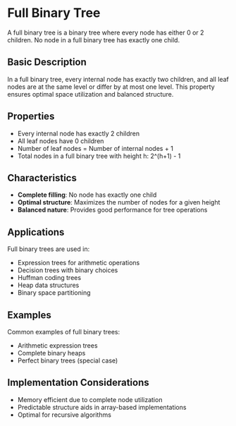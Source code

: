 # Full Binary Tree

A full binary tree is a binary tree where every node has either 0 or 2 children. No node in a full binary tree has exactly one child.

## Basic Description

In a full binary tree, every internal node has exactly two children, and all leaf nodes are at the same level or differ by at most one level. This property ensures optimal space utilization and balanced structure.

## Properties

- Every internal node has exactly 2 children
- All leaf nodes have 0 children
- Number of leaf nodes = Number of internal nodes + 1
- Total nodes in a full binary tree with height h: 2^(h+1) - 1

## Characteristics

- **Complete filling**: No node has exactly one child
- **Optimal structure**: Maximizes the number of nodes for a given height
- **Balanced nature**: Provides good performance for tree operations

## Applications

Full binary trees are used in:
- Expression trees for arithmetic operations
- Decision trees with binary choices
- Huffman coding trees
- Heap data structures
- Binary space partitioning

## Examples

Common examples of full binary trees:
- Arithmetic expression trees
- Complete binary heaps
- Perfect binary trees (special case)

## Implementation Considerations

- Memory efficient due to complete node utilization
- Predictable structure aids in array-based implementations
- Optimal for recursive algorithms